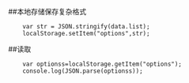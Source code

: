 ##本地存储保存复杂格式


		var str = JSON.stringify(data.list);   
    	localStorage.setItem("options",str); 

##读取

		
		var optionss=localStorage.getItem("options");  
		console.log(JSON.parse(optionss));



